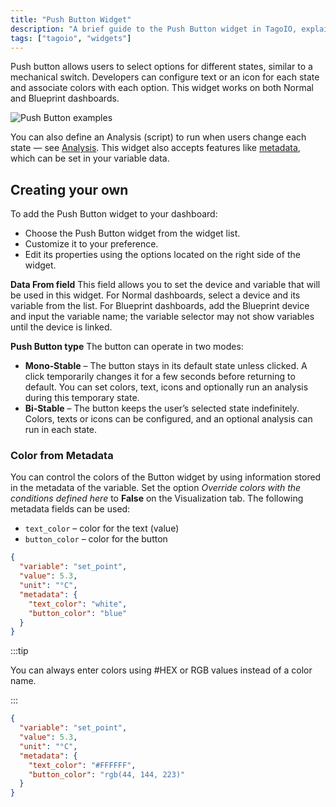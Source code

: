 ```yaml
---
title: "Push Button Widget"
description: "A brief guide to the Push Button widget in TagoIO, explaining its purpose, configurable features (states, icons/text, colors), and how to add and customize it on your dashboard."
tags: ["tagoio", "widgets"]
---
```

Push button allows users to select options for different states, similar to a mechanical switch. Developers can configure text or an icon for each state and associate colors with each option.
This widget works on both Normal and Blueprint dashboards.

![Push Button examples](/docs_imagem/tagoio/push-button-widget-2.png)

You can also define an Analysis (script) to run when users change each state — see [Analysis](/docs/tagoio/analysis/).
This widget also accepts features like [metadata](/docs/tagoio/devices/payload-parser/metadata.md), which can be set in your variable data.

## Creating your own

To add the Push Button widget to your dashboard:
- Choose the Push Button widget from the widget list.
- Customize it to your preference.
- Edit its properties using the options located on the right side of the widget.

**Data From field**
This field allows you to set the device and variable that will be used in this widget.
For Normal dashboards, select a device and its variable from the list.
For Blueprint dashboards, add the Blueprint device and input the variable name; the variable selector may not show variables until the device is linked.

**Push Button type**
The button can operate in two modes:

- **Mono‑Stable** – The button stays in its default state unless clicked. A click temporarily changes it for a few seconds before returning to default. You can set colors, text, icons and optionally run an analysis during this temporary state.
- **Bi‑Stable** – The button keeps the user’s selected state indefinitely. Colors, texts or icons can be configured, and an optional analysis can run in each state.

### Color from Metadata

You can control the colors of the Button widget by using information stored in the metadata of the variable.
Set the option _Override colors with the conditions defined here_ to **False** on the Visualization tab.
The following metadata fields can be used:

- `text_color` – color for the text (value)
- `button_color` – color for the button

```json
{
  "variable": "set_point",
  "value": 5.3,
  "unit": "°C",
  "metadata": {
    "text_color": "white",
    "button_color": "blue"
  }
}
```

:::tip

You can always enter colors using #HEX or RGB values instead of a color name.

:::

```json
{
  "variable": "set_point",
  "value": 5.3,
  "unit": "°C",
  "metadata": {
    "text_color": "#FFFFFF",
    "button_color": "rgb(44, 144, 223)"
  }
}
```
